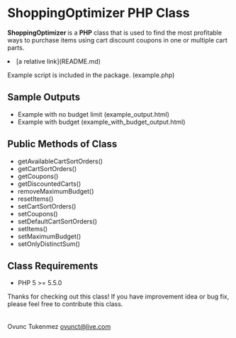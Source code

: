 # ShoppingOptimizer PHP Class
<strong>ShoppingOptimizer </strong> is a <strong>PHP</strong> class that is used to find the most profitable ways to purchase items using cart discount coupons in one or multiple cart parts.

<li>[a relative link](README.md)</li>

Example script is included in the package. (example.php)<br />
<h2>Sample Outputs</h2>
<ul>
<li>Example with no budget limit (example_output.html)</li>
<li>Example with budget (example_with_budget_output.html)</li>
</ul>

<h2>Public Methods of Class</h2>
<ul>
<li>getAvailableCartSortOrders()</li>
<li>getCartSortOrders()</li>
<li>getCoupons()</li>
<li>getDiscountedCarts()</li>
<li>removeMaximumBudget()</li>
<li>resetItems()</li>
<li>setCartSortOrders()</li>
<li>setCoupons()</li>
<li>setDefaultCartSortOrders()</li>
<li>setItems()</li>
<li>setMaximumBudget()</li>
<li>setOnlyDistinctSum()</li>
</ul>

<h2>Class Requirements</h2>
<ul>
<li>PHP 5 >= 5.5.0</li>
</ul>

Thanks for checking out this class! If you have improvement idea or bug fix, please feel free to contribute this class.<br />
<br />
<br />
Ovunc Tukenmez
ovunct@live.com
